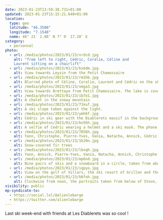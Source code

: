 ```yaml
---
date: 2023-01-23T13:59:38.731+01:00
updated: 2023-01-23T15:15:21.640+01:00
location:
  type: geo
  latitude: "46.3508"
  longitude: "7.1548"
  name: 46° 21′ 2.88″ N 7° 9′ 17.28″ E
category:
  - personnal
photo:
  - url: /media/photos/2023/01/23/xrdcd.jpg
    alt: "from left to right, Cédric, Coralie, Céline and
    Laurent sitting on a chairlift"
  - url: /media/photos/2023/01/23/kx6dm.jpg
    alt: View towards Leysin from the Petit Chamossaire
  - url: /media/photos/2023/01/23/rm1hb.jpg
    alt: Blurred photo of Céline, Coralie, Laurent and Cédric on the ski slopes
  - url: /media/photos/2023/01/23/xmga3.jpg
    alt: View towards Brettaye from Petit Chamossaire. The lake is covered with snow.
  - url: /media/photos/2023/01/23/ib7o1.jpg
    alt: A chalet in the snowy mountain
  - url: /media/photos/2023/01/23/71kuf.jpg
    alt: A ski slope taken against the light.
  - url: /media/photos/2023/01/23/ymh6f.jpg
    alt: Cédric in ski gear with the Diablerets massif in the background
  - url: /media/photos/2023/01/23/bn5hh.jpg
    alt: A selfie of Cedric wearing a helmet and a ski mask. The phone is reflected in the green visor of the mask.
  - url: /media/photos/2023/01/23/7856h.jpg
    alt: Yann, Christophe, Pierre-Yves, Vania, Natacha, Annick, Cédric and Céline pose in ski gear at the top of the slopes.
  - url: /media/photos/2023/01/23/1k20n.jpg
    alt: Snow-covered fir trees
  - url: /media/photos/2023/01/23/lbxqh.jpg
    alt: Yann, Annick, Pierre-Yves, Vania, Natacha, Annick, Christophe, Cédric and Céline pose in their ski clothes on the piste. In the background we see the Brettaye train station and the lake covered with snow
  - url: /media/photos/2023/01/23/mp6nd.jpg
    alt: Nine pairs of skis and a snowboard in a circle, taken from above.
  - url: /media/photos/2023/01/23/iqpyo.jpg
    alt: View on the golf of Villars, the ski resort of Grillon and the Dents du Midi.
  - url: /media/photos/2023/01/23/b8foh.jpg
    alt: Clockwise from noon, the portraits taken from below of Steve, Annick, Pierre-Yves, Christophe, Cédric, Céline, Vania, Nathalie, Natacha and Yann.
visibility: public
mp-syndicate-to:
  - https://social.lol/@alienlebarge
  - https://twitter.com/alienlebarge
---
```

Last ski week-end with friends at Les Diablerets was so cool !
